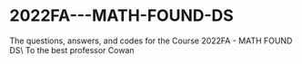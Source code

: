 # 2022FA---MATH-FOUND-DS
The questions, answers, and codes for the Course 2022FA - MATH FOUND DS\\
To the best professor Cowan
